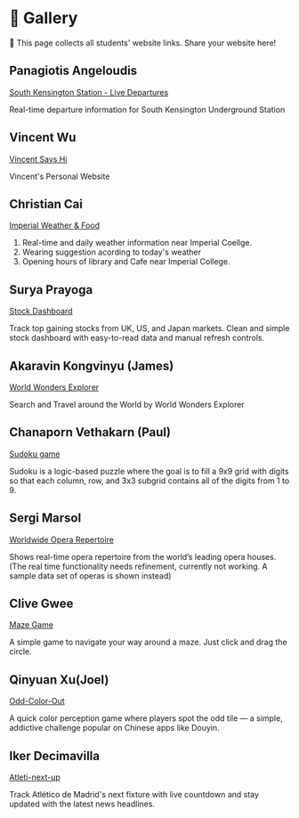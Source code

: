 # 🌟 Gallery

👋 This page collects all students' website links. Share your website here!

## Panagiotis Angeloudis

[South Kensington Station - Live Departures](https://sk-departure-dance.lovable.app/)

Real-time departure information for South Kensington Underground Station

## Vincent Wu

[Vincent Says Hi](https://vincent-says-hi.lovable.app)

Vincent's Personal Website

## Christian Cai

[Imperial Weather & Food](https://imperial-wear-weather.lovable.app)

1. Real-time and daily weather information near Imperial Coellge.
2. Wearing suggestion acording to today's weather
3. Opening hours of library and Cafe near Imperial College.

## Surya Prayoga

[Stock Dashboard](https://stockbyme.lovable.app/)

Track top gaining stocks from UK, US, and Japan markets. Clean and simple stock dashboard with easy-to-read data and manual refresh controls.

## Akaravin Kongvinyu (James)

[World Wonders Explorer](https://akaravinkongvinyu.lovable.app/)

Search and Travel around the World by World Wonders Explorer

## Chanaporn Vethakarn (Paul)
[Sudoku game](https://sudoku-can-do.lovable.app)

Sudoku is a logic-based puzzle where the goal is to fill a 9x9 grid with digits so that each column, row, and 3x3 subgrid contains all of the digits from 1 to 9.


## Sergi Marsol

[Worldwide Opera Repertoire](https://opera-voyage-hub.lovable.app)

Shows real-time opera repertoire from the world’s leading opera houses. (The real time functionality needs refinement, currently not working. A sample data set of operas is shown instead)

## Clive Gwee

[Maze Game](https://maze-chase.lovable.app/)

A simple game to navigate your way around a maze. Just click and drag the circle.

## Qinyuan Xu(Joel)

[Odd-Color-Out](https://xqy-odd-color-game.lovable.app/)

A quick color perception game where players spot the odd tile — a simple, addictive challenge popular on Chinese apps like Douyin.

## Iker Decimavilla

[Atleti-next-up](https://atleti-next-up.lovable.app/)

Track Atlético de Madrid's next fixture with live countdown and stay updated with the latest news headlines.